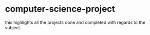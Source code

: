 # computer-science-project
this highlights all the projects done and completed with regards to the subject.
